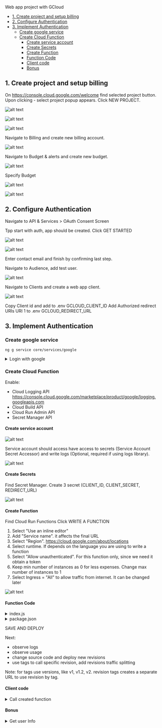 Web app project with GCloud

- [1. Create project and setup billing](#1-create-project-and-setup-billing)
- [2. Configure Authentication](#2-configure-authentication)
- [3. Implement Authentication](#3-implement-authentication)
  - [Create google service](#create-google-service)
  - [Create Cloud Function](#create-cloud-function)
    - [Create service account](#create-service-account)
    - [Create Secrets](#create-secrets)
    - [Create Function](#create-function)
    - [Function Code](#function-code)
    - [Client code](#client-code)
    - [Bonus](#bonus)


## 1. Create project and setup billing

On https://console.cloud.google.com/welcome find selected project button. Upon clicking - select project popup appears. Click NEW PROJECT.

![alt text](assets/image-1.png)

![alt text](assets/image-2.png)

![alt text](assets/image.png)

Navigate to Billing and create new billing account.

![alt text](assets/image-3.png)

Navigate to Budget & alerts and create new budget.

![alt text](assets/image-4.png)

Specify Budget

![alt text](assets/image-5.png)

![alt text](assets/image-6.png)

## 2. Configure Authentication

Navigate to API & Services > OAuth Consent Screen

Tpp start with auth, app should be created. Click GET STARTED

![alt text](assets/image-7.png)

![alt text](assets/image-8.png)

Enter contact email and finish by confirming last step.

Navigate to Audience, add test user.

![alt text](assets/image-9.png)

Navigate to Clients and create a web app client.

![alt text](assets/image-10.png)

Copy Client id and add to .env GCLOUD_CLIENT_ID
Add Authorized redirect URIs URI 1 to .env GCLOUD_REDIRECT_URL

## 3. Implement Authentication

### Create google service
```
ng g service core/services/google
```

<details>
<summary>Login with google</summary>

```typescript
  loginWithGoogle(): void {
    if (localStorage.getItem('access_token')) {
      this.navigateHome();
      return;
    }

    const url = `${environment.gcloud.authUrl}?response_type=code&client_id=${environment.gcloud.clientId}&redirect_uri=${environment.gcloud.redirectUri}&scope=${environment.gcloud.scope}&access_type=offline&prompt=consent`;
    window.location.href = url;
  }
```
</details>

### Create Cloud Function

Enable:
- Cloud Logging API https://console.cloud.google.com/marketplace/product/google/logging.googleapis.com
- Cloud Build API
- Cloud Run Admin API
- Secret Manager API

#### Create service account

![alt text](assets/image-11.png)

Service account should access have access to secrets (Service Account Secret Accessor) and write logs (Optional, required if using logs library).

![alt text](assets/image-14.png)

#### Create Secrets

Find Secret Manager.
Create 3 secret (CLIENT_ID, CLIENT_SECRET, REDIRECT_URL)

![alt text](assets/image-15.png)

#### Create Function

Find Cloud Run Functions
Click WRITE A FUNCTION

1. Select "Use an inline editor"
1. Add "Service name". it affects the final URL
1. Select "Region". https://cloud.google.com/about/locations
1. Select runtime. If depends on the language you are using to write a function
1. Select "Allow unauthenticated". For this function only, since we need it obtain a token
1. Keep min number of instances as 0 for less expenses. Change max number of instances to 1
2. Select Ingress = "All" to allow traffic from internet. It can be changed later

![alt text](assets/image-16.png)

#### Function Code

<details>
<summary>index.js</summary>

```javascript
import axios from 'axios';
import { SecretManagerServiceClient } from '@google-cloud/secret-manager';
import functions from '@google-cloud/functions-framework';

const client = new SecretManagerServiceClient();
const GOOGLE_TOKEN_URL = 'https://oauth2.googleapis.com/token';

// Function to access secrets
async function accessSecret(secretName) {
  const [version] = await client.accessSecretVersion({
    name: `projects/gcloud-demo-452713/secrets/${secretName}/versions/latest`,
  });
  return version.payload?.data?.toString() || '';
}

// Cloud Function entry point
functions.http('exchange-code-for-token', async (req, res) => {
  res.set({
    'Access-Control-Allow-Origin': '*', // Adjust for security (e.g., specific domain)
    'Access-Control-Allow-Methods': 'POST, OPTIONS',
    'Access-Control-Allow-Headers': '*',
    'Access-Control-Max-Age': '3600', // Cache for 1 hour
  });

  // Handle CORS preflight request
  if (req.method === 'OPTIONS') {
    res.status(204).send(''); // No content response
    return;
  }

  if (req.method !== 'POST') {
    return res.status(405).json({ error: 'Method Not Allowed' });
  }

  const { auth_code } = req.body;
  if (!auth_code) {
    console.error('Missing auth_code');
    return res.status(400).json({ error: 'Missing auth_code' });
  }

  console.log('Received auth code:', auth_code);

  try {
    // Load secrets securely
    const [client_id, client_secret, redirect_uri] = await Promise.all([
      accessSecret('CLIENT_ID'),
      accessSecret('CLIENT_SECRET'),
      accessSecret('REDIRECT_URI'),
    ]);

    const response = await axios.post(GOOGLE_TOKEN_URL, null, {
      params: {
        client_id,
        client_secret,
        redirect_uri,
        code: auth_code,
        grant_type: 'authorization_code',
      },
      headers: { 'Content-Type': 'application/x-www-form-urlencoded' },
    });

    console.log('Token response:', response.data);
    return res.json(response.data);
  } catch (error) {
    console.error('Token exchange failed:', error.message);
    return res
      .status(500)
      .json({ error: 'Token exchange failed', details: error.message });
  }
});

```
</details>

<details>
<summary>package.json</summary>

```json
{
  "dependencies": {
    "@google-cloud/functions-framework": "^3.4.6",
    "@google-cloud/secret-manager": "^5.6.0",
    "axios": "^1.8.1"
  }
}

```
</details>

SAVE AND DEPLOY

Next:
- observe logs
- observe usage
- change source code and deploy new revisions
- use tags to call specific revision, add revisions traffic splitting

Note: for tags use versions, like v1, v1.2, v2. revision tags creates a separate URL to use revision by tag.

#### Client code

<details>
<summary>Call created function</summary>

```typescript
  completeLogin(code: string): Observable<void> {
    if (!code) {
      throw throwError(() => new Error('Invalid Code'));
    }
    return this.http
      .post(
        'https://<service-name>.us-central1.run.app',
        { auth_code: code },
      )
      .pipe(
        take(1),
        map((response: any) => {
          this.token.next(response.access_token);
          localStorage.setItem('access_token', response.access_token);
          this.navigateHome();
        }),
        catchError((error) => {
          console.error('Token exchange failed', error);
          throw new Error('Token exchange failed');
        }),
      );
  }
```
</details>

#### Bonus

<details>
<summary>Get user Info</summary>

```typescript
const headers = new HttpHeaders().set(
    'Authorization',
    `Bearer ${token}`,
);
return this.http.get('https://www.googleapis.com/oauth2/v1/userinfo', {
    headers,
});
```
</details>

<!-- ## 4. Configure Database

## 5. Configure Storage

## 6. Configure EventArc

Enable Workflows API https://console.cloud.google.com/workflows
Eventarc API
Cloud Pub/Sub API -->




